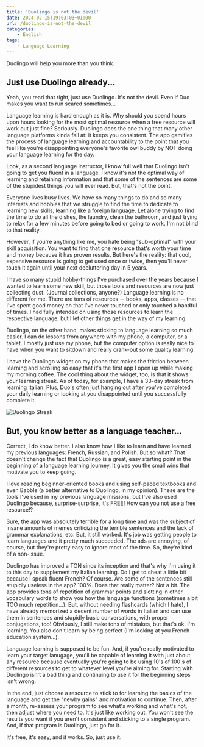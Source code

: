 ```yaml
---
title: 'Duolingo is not the devil'
date: 2024-02-15T19:03:03+01:00
url: /duolingo-is-not-the-devil
categories:
    - English
tags:
    - Language Learning 
---
```

Duolingo will help you more than you think.
<!--more-->

## Just use Duolingo already...

Yeah, you read that right, just use Duolingo. It's not the devil. Even if Duo makes you want to run scared sometimes...

Language learning is hard enough as it is. Why should you spend hours upon hours looking for the most optimal resource when a free resource will work out just fine? Seriously. Duolingo does the one thing that many other language platforms kinda fail at: it keeps you consistent. The app gamifies the process of language learning and accountability to the point that you feel like you're disappointing everyone's favorite owl buddy by NOT doing your language learning for the day.

Look, as a second language instructor, I know full well that Duolingo isn't going to get you fluent in a language. I know it's not the optimal way of learning and retaining information and that some of the sentences are some of the stupidest things you will ever read. But, that's not the point. 

Everyone lives busy lives. We have so many things to do and so many interests and hobbies that we struggle to find the time to dedicate to learning new skills, learning like a foreign language. Let alone trying to find the time to do all the dishes, the laundry, clean the bathroom, and just trying to relax for a few minutes before going to bed or going to work. I'm not blind to that reality.

However, if you're anything like me, you hate being "sub-optimal" with your skill acquisition. You want to find that one resource that's worth your time and money because it has proven results. But here's the reality: that cool, expensive resource is going to get used once or twice, then you'll never touch it again until your next decluttering day in 5 years.

I have so many stupid hobby-things I've purchased over the years because I wanted to learn some new skill, but those tools and resources are now just collecting dust. (Journal collections, anyone?) Language learning is no different for me. There are tons of resources -- books, apps, classes -- that I've spent good money on that I've never touched or only touched a handful of times. I had fully intended on using those resources to learn the respective language, but I let other things get in the way of my learning. 

Duolingo, on the other hand, makes sticking to language learning so much easier. I can do lessons from anywhere with my phone, a computer, or a tablet. I mostly just use my phone, but the computer option is really nice to have when you want to sitdown and really crank-out some quality learning. 

I have the Duolingo widget on my phone that makes the friction between learning and scrolling so easy that it's the first app I open up while making my morning coffee. The cool thing about the widget, too, is that it shows your learning streak. As of today, for example, I have a 33-day streak from learning Italian. Plus, Duo's often just hanging out after you've completed your daily learning or looking at you disappointed until you successfully complete it. 

![Duolingo Streak](/images/2024/duolingo-streak.jpg)

## But, you know better as a language teacher...

Correct, I do know better. I also know how I like to learn and have learned my previous languages: French, Russian, and Polish. But so what? That doesn't change the fact that Duolingo is a great, easy starting point in the beginning of a language learning journey. It gives you the small wins that motivate you to keep going. 

I love reading beginner-oriented books and using self-paced textbooks and even Babble (a better alternative to Duolingo, in my opinion). These are the tools I've used in my previous language missions, but I've also used Duolingo because, surprise-surprise, it's FREE! How can you not use a free resource!?

Sure, the app was absolutely terrible for a long time and was the subject of insane amounts of memes criticizing the terrible sentences and the lack of grammar explanations, etc. But, it still worked. It's job was getting people to learn languages and it pretty much succeeded. The ads are annoying, of course, but they're pretty easy to ignore most of the time. So, they're kind of a non-issue. 

Duolingo has improved a TON since its inception and that's why I'm using it to this day to supplement my Italian learning. Do I get to cheat a little bit because I speak fluent French? Of course. Are some of the sentences still stupidly useless in the app? 100%. Does that really matter? Not a bit. The app provides tons of repetition of grammar points and slotting in other vocabulary words to show you how the language functions (sometimes a bit TOO much repetition...). But, without needing flashcards (which I hate), I have already memorized a decent number of words in Italian and can use them in sentences and stupidly basic conversations, with proper conjugations, too! Obviously, I still make tons of mistakes, but that's ok. I'm learning. You also don't learn by being perfect (I'm looking at you French education system...).

Language learning is supposed to be fun. And, if you're really motivated to learn your target lanugage, you'll be capable of learning it with just about any resource because eventually you're going to be using 10's of 100's of different resources to get to whatever level you're aiming for. Starting with Duolingo isn't a bad thing and continuing to use it for the beginning steps isn't wrong. 

In the end, just choose a resource to stick to for learning the basics of the language and get the "newby gains" and motivation to continue. Then, after a month, re-assess your program to see what's working and what's not, then adjust where you need to. It's just like working out. You won't see the results you want if you aren't consistent and sticking to a single program. And, if that program is Duolingo, just go for it. 

It's free, it's easy, and it works. So, just use it.
